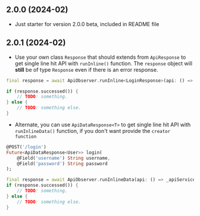 ## 2.0.0 (2024-02)

* Just starter for version 2.0.0 beta, included in README file

## 2.0.1 (2024-02)

* Use your own class ``Response`` that should extends from ``ApiResponse`` to get single line hit API with ``runInline()`` function. The ``response`` object will **still** be of type ``Response`` even if there is an error response.

```dart
final response = await ApiObserver.runInline<LoginResponse>(api: () => _apiService.login(username, password), creator: () => LoginResponse('', null));

if (response.successed()) {
    // TODO: something.
} else {
    // TODO: something else.
}
```

* Alternate, you can use ``ApiDataResponse<T>`` to get single line hit API with ``runInlineData()`` function, if you don\'t want provide the ``creator function``

```dart
@POST('/login')
Future<ApiDataResponse<User>> login(
    @Field('username') String username, 
    @Field('password') String password 
);
```

```dart
final response = await ApiObserver.runInlineData(api: () => _apiService.login(username, password));
if (response.successed()) {
    // TODO: something.
} else {
    // TODO: something else.
}
```